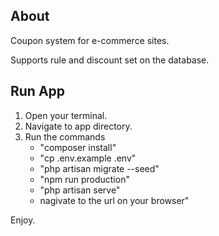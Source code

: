 ## About

Coupon system for e-commerce sites.

Supports rule and discount set on the database.
## Run App
1. Open your terminal.
2. Navigate to app directory.
3. Run the commands
   -  "composer install"
   -  "cp .env.example .env"
   -  "php artisan migrate --seed"
   -  "npm run production"
   -  "php artisan serve"
   -  nagivate to the url on your browser"


Enjoy.


